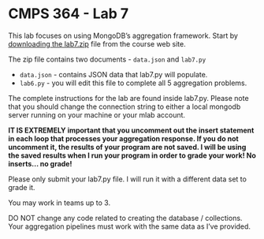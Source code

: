 # CMPS 364 - Lab 7

This lab focuses on using MongoDB’s aggregation framework.  Start by [downloading the lab7.zip](lab7.zip) file from the course web site.

The zip file contains two documents - `data.json` and `lab7.py`

- `data.json` - contains JSON data that lab7.py will populate.
- `lab6.py` - you will edit this file to complete all 5 aggregation problems.

The complete instructions for the lab are found inside lab7.py.  Please note that you should change the connection string to either a local mongodb server running on your machine or your mlab account.

**IT IS EXTREMELY important that you uncomment out the insert statement in each loop that processes your aggregation response.  If you do not uncomment it, the results of your program are not saved.  I will be using the saved results when I run your program in order to grade your work!  No inserts... no grade!**

Please only submit your lab7.py file.  I will run it with a different data set to grade it.

You may work in teams up to 3.

DO NOT change any code related to creating the database / collections.  Your aggregation pipelines must work with the same data as I’ve provided.